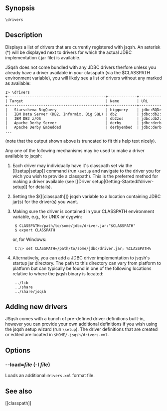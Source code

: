 ## Synopsis

`\drivers`
              
## Description

Displays a list of drivers that are currently registered with
jsqsh. An asterisk (*) will be displayed next to drivers for
which the actual JDBC implementation (.jar file) is available.

JSqsh does not come bundled with any JDBC drivers therfore unless
you already have a driver available in your classpath (via the
$CLASSPATH environment variable), you will likely see a list of
drivers without any marked as available:

    1> \drivers
    +--------------------------------------------+-------------+----------
    | Target                                     | Name        | URL      
    +--------------------------------------------+-------------+----------
    |   Starschema BigQuery                      | bigquery    | jdbc:BQDr
    |   IBM Data Server (DB2, Informix, Big SQL) | db2         | jdbc:db2:
    |   IBM DB2 z/OS                             | db2zos      | jdbc:db2:
    |   Apache Derby Server                      | derby       | jdbc:derb
    |   Apache Derby Embedded                    | derbyembed  | jdbc:derb
    ...

(note that the output shown above is truncated to fit this help
text nicely).

Any one of the following mechanisms may be used to make a driver available
to jsqsh:

1. Each driver may individually have it's classpath set via the [[\setup|setup]] 
   command (run `\setup` and navigate to the driver you for wich you wish 
   to provide a classpath).  This is the preferred method for making a driver
   available (see [[Driver setup|Getting-Started#driver-setup]] for details).

2. Setting the ${[[classpath]]} jsqsh variable to a location containing
   JDBC jar(s) for the driver(s) you want.
   
3. Making sure the driver is contained in your CLASSPATH environment
   variable, e.g., for UNIX or cygwin:

        $ CLASSPATH=/path/to/some/jdbc/driver.jar:"$CLASSPATH"
        $ export CLASSPATH

   or, for Windows:
   
        C:\> set CLASSPATH=/path/to/some/jdbc/driver.jar; %CLASSPATH%
        
4. Alternatively, you can add a JDBC driver implementation to jsqsh's
   startup jar directory. The path to this directory can vary from
   platform to platform but can typically be found in one of the
   following locations relative to where the jsqsh binary is located:

        ../lib
        ../share
        ../share/jsqsh

## Adding new drivers

JSqsh comes with a bunch of pre-defined driver definitions built-in,
however you can provide your own additional definitions if you wish
using the jsqsh setup wizard (run `\setup`). The driver definitions
that are created or edited are located in `$HOME/.jsqsh/drivers.xml`.
           
## Options

### --load=*file* (-l *file*)

Loads an additional `drivers.xml` format file.
   
## See also

[[classpath]]
